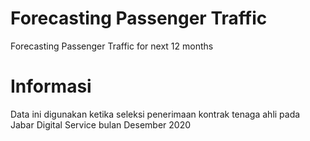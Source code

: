 # Forecasting Passenger Traffic
Forecasting Passenger Traffic for next 12 months
# Informasi
Data ini digunakan ketika seleksi penerimaan kontrak tenaga ahli pada Jabar Digital Service bulan Desember 2020
